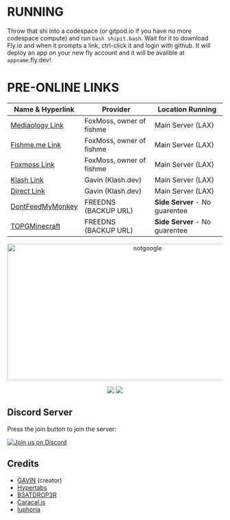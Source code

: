 <!-- Notice for idiots -->
# RUNNING
Throw that shi into a codespace (or gitpod.io if you have no more codespace compute) and run `bash shipit.bash`. Wait for it to download Fly.io and when it prompts a link, ctrl-click it and login with github. It will deploy an app on your new fly account and it will be avalible at `appname`.fly.dev!

# PRE-ONLINE LINKS
| Name & Hyperlink | Provider | Location Running |
| --- | --- | --- |
| [Mediaology Link](https://proxy.mediaology.com) | FoxMoss, owner of fishme | Main Server (LAX) |
| [Fishme.me Link](https://proxy.fishme.me) | FoxMoss, owner of fishme | Main Server (LAX) |
| [Foxmoss Link](https://proxy.foxmoss.com) | FoxMoss, owner of fishme | Main Server (LAX) |
| [Klash Link](https://i.like.fish.klash.dev) | Gavin (Klash.dev) | Main Server (LAX) |
| [Direct Link](https://bio-browse.fly.dev) | Gavin (Klash.dev) | Main Server (LAX) |
| [DontFeedMyMonkey](https://dont.feedmymonkey.com) | FREEDNS (BACKUP URL) | **Side Server** - No guarentee |
| [TOPGMinecraft](https://topg.minecraft.pe) | FREEDNS (BACKUP URL) | **Side Server** - No guarentee |

<div align="center">
         
<img src="https://socialify.git.ci/gavingogaming/bio-browse/image?font=Inter&forks=1&issues=1&logo=https://raw.githubusercontent.com/GavinGoGaming/bio/b9c1eeb17f1ebf26afc47cca52ae2992799a1a00/notGoogleG.png&name=1&owner=1&pattern=Solid&stargazers=1&theme=Dark" alt="notgoogle" width="640" height="320" />

<a href="" alt="Made with NodeJS"><img src="https://img.shields.io/badge/Made%20with-Node.JS-6DA55F?style=for-the-badge&logo=node.js&logoColor=white"></a> 
<a href="https://github.com/gavingogaming/bio-browse/graphs/contributors/" alt=""><img src="https://img.shields.io/github/contributors/gavingogaming/bio-browse?style=for-the-badge"></a>

</div>

## Discord Server

Press the join button to join the server:

[![Join us on Discord](https://invidget.switchblade.xyz/fzrmxgu2NR?theme=light)](https://discord.gg/fzrmxgu2NR)

## Credits
- [GAVIN](https://github.com/gavingogaming) (creator)
- [Hypertabs](https://github.com/amythest-network/Hypertabs)
- [B3ATDROP3R](https://github.com/B3ATDROP3R)
- [Caracal.js](https://github.com/caracal-js)
- [luphoria](https://github.com/luphoria)

